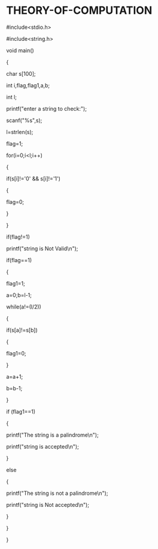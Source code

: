 # THEORY-OF-COMPUTATION

#include<stdio.h>

#include<string.h>

void main()

{

char s[100];

int i,flag,flag1,a,b;

int l;

printf("enter a string to check:");

scanf("%s",s);

l=strlen(s);

flag=1;

for(i=0;i<l;i++)

{

if(s[i]!='0' && s[i]!='1')

{

flag=0;

}

}

if(flag!=1)

printf("string is Not Valid\n");

if(flag==1)

{

flag1=1;

a=0;b=l-1;

while(a!=(l/2))

{

if(s[a]!=s[b])

{

flag1=0;

}

a=a+1;

b=b-1;

}

if (flag1==1)

{

printf("The string is a palindrome\n");

printf("string is accepted\n");

}

else

{

printf("The string is not a palindrome\n");

printf("string is Not accepted\n");

}

}

}

